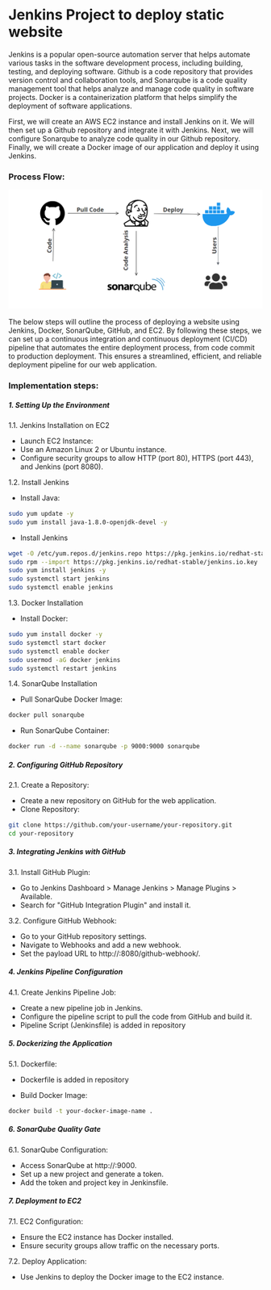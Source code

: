 # Jenkins Project to deploy static website


Jenkins is a popular open-source automation server that helps automate various tasks in the software development process, including building, testing, and deploying software. Github is a code repository that provides version control and collaboration tools, and Sonarqube is a code quality management tool that helps analyze and manage code quality in software projects. Docker is a containerization platform that helps simplify the deployment of software applications.

First, we will create an AWS EC2 instance and install Jenkins on it. We will then set up a Github repository and integrate it with Jenkins. Next, we will configure Sonarqube to analyze code quality in our Github repository. Finally, we will create a Docker image of our application and deploy it using Jenkins.


### Process Flow:

![Project Diagram](https://github.com/ahsan598/devops-project-2/blob/main/JenkinsSonarqubeDocker.png)


The below steps will outline the process of deploying a website using Jenkins, Docker, SonarQube, GitHub, and EC2. By following these steps, we can set up a continuous integration and continuous deployment (CI/CD) pipeline that automates the entire deployment process, from code commit to production deployment. This ensures a streamlined, efficient, and reliable deployment pipeline for our web application.

### Implementation steps:

##### 1. Setting Up the Environment

1.1. Jenkins Installation on EC2
- Launch EC2 Instance:
- Use an Amazon Linux 2 or Ubuntu instance.
- Configure security groups to allow HTTP (port 80), HTTPS (port 443), and Jenkins (port 8080).

1.2. Install Jenkins
- Install Java:
```sh
sudo yum update -y
sudo yum install java-1.8.0-openjdk-devel -y
```

- Install Jenkins
```sh
wget -O /etc/yum.repos.d/jenkins.repo https://pkg.jenkins.io/redhat-stable/jenkins.repo
sudo rpm --import https://pkg.jenkins.io/redhat-stable/jenkins.io.key
sudo yum install jenkins -y
sudo systemctl start jenkins
sudo systemctl enable jenkins
```

1.3. Docker Installation
- Install Docker:
```sh
sudo yum install docker -y
sudo systemctl start docker
sudo systemctl enable docker
sudo usermod -aG docker jenkins
sudo systemctl restart jenkins
```

1.4. SonarQube Installation
- Pull SonarQube Docker Image:
```sh
docker pull sonarqube
```

- Run SonarQube Container:
```sh
docker run -d --name sonarqube -p 9000:9000 sonarqube
```

##### 2. Configuring GitHub Repository

2.1. Create a Repository:
- Create a new repository on GitHub for the web application.
- Clone Repository:

```sh
git clone https://github.com/your-username/your-repository.git
cd your-repository
```

##### 3. Integrating Jenkins with GitHub

3.1. Install GitHub Plugin:
- Go to Jenkins Dashboard > Manage Jenkins > Manage Plugins > Available.
- Search for "GitHub Integration Plugin" and install it.

3.2.  Configure GitHub Webhook:
- Go to your GitHub repository settings.
- Navigate to Webhooks and add a new webhook.
- Set the payload URL to http://<your-jenkins-server-ip>:8080/github-webhook/.


##### 4. Jenkins Pipeline Configuration

4.1. Create Jenkins Pipeline Job:
- Create a new pipeline job in Jenkins.
- Configure the pipeline script to pull the code from GitHub and build it.
- Pipeline Script (Jenkinsfile)  is added in repository

#####  5. Dockerizing the Application

5.1.  Dockerfile:
- Dockerfile  is added in repository

- Build Docker Image:

```sh
docker build -t your-docker-image-name .
```

##### 6. SonarQube Quality Gate

6.1. SonarQube Configuration:
- Access SonarQube at http://<your-ec2-ip>:9000.
- Set up a new project and generate a token.
- Add the token and project key in Jenkinsfile.

##### 7. Deployment to EC2

7.1. EC2 Configuration:
- Ensure the EC2 instance has Docker installed.
- Ensure security groups allow traffic on the necessary ports.

7.2. Deploy Application:
- Use Jenkins to deploy the Docker image to the EC2 instance.
